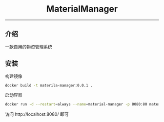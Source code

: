 <h1 align="center"> MaterialManager </h1>

---

## 介绍

一款自用的物资管理系统

## 安装

构建镜像

```bash
docker build -t materila-manager:0.0.1 .
```

启动容器

```bash
docker run -d --restart=always --name=material-manager -p 8080:80 material-manager
```

访问 http://localhost:8080/ 即可
